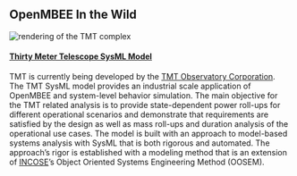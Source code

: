 <section class="mb-5 pt-5">
      <h2 class="mb-5 text-center font-weight-bold">OpenMBEE In the Wild</h2>
      <div class="row">
        <div class="col-lg-4">
          <img class="img-fluid" src="images/Top_view_of_tmt_complex.jpg" alt="rendering of the TMT complex">
        </div>
        <div class="col-lg-8">
          <h4><a href="projects.html">Thirty Meter Telescope SysML Model</a></h4>
          <p>TMT is currently being developed by the <a target="_blank" href="http://www.tmt.org/">TMT Observatory
              Corporation</a>. The TMT SysML model provides an industrial scale application of OpenMBEE and system-level
            behavior simulation. The main objective for the TMT related analysis is to provide state-dependent power
            roll-ups for different operational scenarios and demonstrate that requirements are satisfied by the design as
            well as mass roll-ups and duration analysis of the operational use cases. The model is built with an approach
            to model-based systems analysis with SysML that is both rigorous and automated. The approach’s rigor is
            established with a modeling method that is an extension of <a target="_blank"
              href="http://www.incose.org/">INCOSE</a>’s Object Oriented Systems Engineering Method (OOSEM).</p>
        </div>
      </div>
</section>